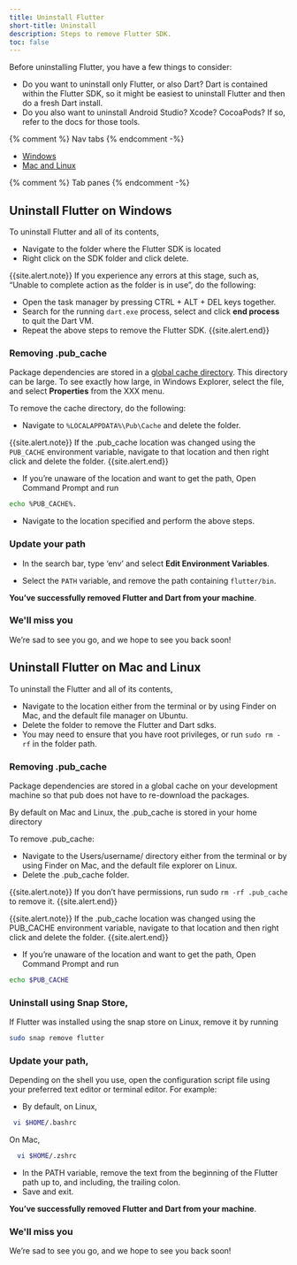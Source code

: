 ```yaml
---
title: Uninstall Flutter
short-title: Uninstall
description: Steps to remove Flutter SDK.
toc: false
---
```


Before uninstalling Flutter, you have a few things to consider:

- Do you want to uninstall only Flutter, or also Dart? Dart is contained within the Flutter SDK, so it might be easiest to uninstall Flutter and then do a fresh Dart install.
- Do you also want to uninstall Android Studio? Xcode? CocoaPods? If so, refer to the docs for those tools.

{% comment %} Nav tabs {% endcomment -%}

<ul class="nav nav-tabs" id="editor-setup" role="tablist">
  <li class="nav-item">
    <a class="nav-link active" id="windows-tab" href="#windows" role="tab" aria-controls="windows" aria-selected="true">Windows</a>
  </li>
  <li class="nav-item">
    <a class="nav-link" id="mac-linux-tab" href="#maclinux" role="tab" aria-controls="maclinux" aria-selected="false">Mac and Linux</a>
  </li>
</ul>

{% comment %} Tab panes {% endcomment -%}

<div class="tab-content">

<div class="tab-pane active" id="windows" role="tabpanel" aria-labelledby="windows-tab" markdown="1">

## Uninstall Flutter on Windows

To uninstall Flutter and all of its contents,

- Navigate to the folder where the Flutter SDK is located
- Right click on the SDK folder and click delete.

{{site.alert.note}}
  If you experience any errors at this stage, such as,
  “Unable to complete action as the folder is in use”,
  do the following:
  * Open the task manager by pressing CTRL + ALT + DEL keys together.
  * Search for the running `dart.exe` process,
   select and click **end process** to quit the Dart VM.
  * Repeat the above steps to remove the Flutter SDK.
{{site.alert.end}}

### Removing .pub_cache

Package dependencies are stored in a [global cache directory][].
This directory can be large. To see exactly how large, in Windows Explorer,
select the file, and select **Properties** from the XXX menu.

[global cache directory]: {{site.dart-site}}/tools/pub/cmd/pub-cache

To remove the cache directory, do the following:

- Navigate to `%LOCALAPPDATA%\Pub\Cache` and delete the folder.

{{site.alert.note}}
  If the .pub_cache location was changed using the `PUB_CACHE`
  environment variable, navigate to that location and then right click
  and delete the folder.
{{site.alert.end}}

- If you’re unaware of the location and want to get the path,
  Open Command Prompt and run

```bash
echo %PUB_CACHE%.
```

- Navigate to the location specified and perform the above steps.

### Update your path

- In the search bar, type ‘env’ and select **Edit Environment Variables**.

- Select the `PATH` variable, and remove the path containing `flutter/bin`.

**You’ve successfully removed Flutter and Dart from your machine**.

### We'll miss you

We’re sad to see you go, and we hope to see you back soon!
</div>
<div class="tab-pane active" id="maclinux" role="tabpanel" aria-labelledby="maclinux" markdown="1">

## Uninstall Flutter on Mac and Linux

To uninstall the Flutter and all of its contents,

- Navigate to the location either from the terminal or by using Finder on Mac, and the default file manager on Ubuntu.
- Delete the folder to remove the Flutter and Dart sdks.
- You may need to ensure that you have root privileges, or run `sudo rm -rf` in the folder path.

### Removing .pub_cache

Package dependencies are stored in a global cache on your development machine so that pub does not have to re-download the packages.

By default on Mac and Linux, the .pub_cache is stored in your home directory

To remove .pub_cache:

- Navigate to the Users/username/ directory either from the terminal or by using Finder on Mac, and the default file explorer on Linux.
- Delete the .pub_cache folder.

{{site.alert.note}}
If you don’t have permissions, run sudo `rm -rf .pub_cache` to remove it.
{{site.alert.end}}

{{site.alert.note}}
If the .pub_cache location was changed using the PUB_CACHE environment variable, navigate to that location and then right click and delete the folder.
{{site.alert.end}}

- If you’re unaware of the location and want to get the path,
  Open Command Prompt and run

```bash
echo $PUB_CACHE
```

### Uninstall using Snap Store,

If Flutter was installed using the snap store on Linux, remove it by running

```bash
sudo snap remove flutter
```

### Update your path,

Depending on the shell you use, open the configuration script file using your preferred text editor or terminal editor. For example:

- By default, on Linux,

```bash
 vi $HOME/.bashrc
```

On Mac,

```zsh
  vi $HOME/.zshrc
```

- In the PATH variable, remove the text from the beginning of the Flutter path up to, and including, the trailing colon.
- Save and exit.

**You’ve successfully removed Flutter and Dart from your machine**.

### We'll miss you

We’re sad to see you go, and we hope to see you back soon!
</div>
